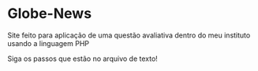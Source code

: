 # Globe-News
Site feito para aplicação de uma questão avaliativa dentro do meu instituto usando a linguagem PHP

Siga os passos que estão no arquivo de texto!
